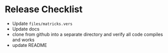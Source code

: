 # Release Checklist

* Update `files/matricks.vers`
* Update docs
* clone from github into a separate directory and verify all code compiles and works
* update README
